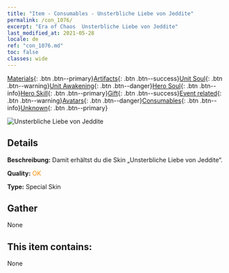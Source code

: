 ```yaml
---
title: "Item - Consumables - Unsterbliche Liebe von Jeddite"
permalink: /con_1076/
excerpt: "Era of Chaos  Unsterbliche Liebe von Jeddite"
last_modified_at: 2021-05-28
locale: de
ref: "con_1076.md"
toc: false
classes: wide
---
```

 [Materials](/ItemsDE/){: .btn .btn--primary}[Artifacts](/ItemsDE/Artifacts/){: .btn .btn--success}[Unit Soul](/ItemsDE/UnitSoul/){: .btn .btn--warning}[Unit Awakening](/ItemsDE/UnitAwakening/){: .btn .btn--danger}[Hero Soul](/ItemsDE/HeroSoul/){: .btn .btn--info}[Hero Skill](/ItemsDE/HeroSkill/){: .btn .btn--primary}[Gift](/ItemsDE/Gift/){: .btn .btn--success}[Event related](/ItemsDE/Events/){: .btn .btn--warning}[Avatars](/ItemsDE/Avatars/){: .btn .btn--danger}[Consumables](/ItemsDE/Consumables/){: .btn .btn--info}[Unknown](/ItemsDE/Unknown/){: .btn .btn--primary}

 ![Unsterbliche Liebe von Jeddite](/images/h/h_Jeddite2.jpg)

## Details
 **Beschreibung:** Damit erhältst du die Skin „Unsterbliche Liebe von Jeddite“.

 **Quality:** <span style="color: #FF8C00">OK</span>

 **Type:** Special Skin

## Gather

  None

## This item contains:

  None

